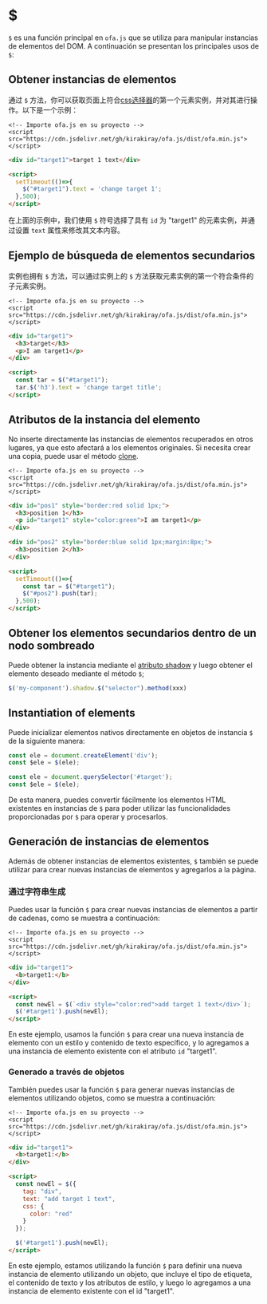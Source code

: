 # $

`$` es una función principal en `ofa.js` que se utiliza para manipular instancias de elementos del DOM. A continuación se presentan los principales usos de `$`:

## Obtener instancias de elementos

通过 `$` 方法，你可以获取页面上符合[css选择器](https://developer.mozilla.org/en-US/docs/Web/CSS/CSS_selectors)的第一个元素实例，并对其进行操作。以下是一个示例：

<html-viewer>

```
<!-- Importe ofa.js en su proyecto -->
<script src="https://cdn.jsdelivr.net/gh/kirakiray/ofa.js/dist/ofa.min.js"></script>
```

```html
<div id="target1">target 1 text</div>

<script>
  setTimeout(()=>{
    $("#target1").text = 'change target 1';
  },500);
</script>
```

</html-viewer>

在上面的示例中，我们使用 `$` 符号选择了具有 `id` 为 "target1" 的元素实例，并通过设置 `text` 属性来修改其文本内容。

## Ejemplo de búsqueda de elementos secundarios

实例也拥有 `$` 方法，可以通过实例上的 `$` 方法获取元素实例的第一个符合条件的子元素实例。

<html-viewer>

```
<!-- Importe ofa.js en su proyecto -->
<script src="https://cdn.jsdelivr.net/gh/kirakiray/ofa.js/dist/ofa.min.js"></script>
```

```html
<div id="target1">
  <h3>target</h3>
  <p>I am target1</p>
</div>

<script>
  const tar = $("#target1");
  tar.$('h3').text = 'change target title';
</script>
```

</html-viewer>

## Atributos de la instancia del elemento

No inserte directamente las instancias de elementos recuperados en otros lugares, ya que esto afectará a los elementos originales. Si necesita crear una copia, puede usar el método [clone](./clone.md).

<html-viewer>

```
<!-- Importe ofa.js en su proyecto -->
<script src="https://cdn.jsdelivr.net/gh/kirakiray/ofa.js/dist/ofa.min.js"></script>
```

```html
<div id="pos1" style="border:red solid 1px;">
  <h3>position 1</h3>
  <p id="target1" style="color:green">I am target1</p>
</div>

<div id="pos2" style="border:blue solid 1px;margin:8px;">
  <h3>position 2</h3>
</div>

<script>
  setTimeout(()=>{
    const tar = $("#target1");
    $("#pos2").push(tar);
  },500);
</script>
```

</html-viewer>

## Obtener los elementos secundarios dentro de un nodo sombreado

Puede obtener la instancia mediante el [atributo shadow](./shadow.md) y luego obtener el elemento deseado mediante el método `$`;

```javascript
$('my-component').shadow.$("selector").method(xxx)
```
## Instantiation of elements

Puede inicializar elementos nativos directamente en objetos de instancia `$` de la siguiente manera:

```javascript
const ele = document.createElement('div');
const $ele = $(ele);
```

```javascript
const ele = document.querySelector('#target');
const $ele = $(ele);
```

De esta manera, puedes convertir fácilmente los elementos HTML existentes en instancias de `$` para poder utilizar las funcionalidades proporcionadas por `$` para operar y procesarlos.

## Generación de instancias de elementos

Además de obtener instancias de elementos existentes, `$` también se puede utilizar para crear nuevas instancias de elementos y agregarlos a la página.

### 通过字符串生成

Puedes usar la función `$` para crear nuevas instancias de elementos a partir de cadenas, como se muestra a continuación:

<html-viewer>

```
<!-- Importe ofa.js en su proyecto -->
<script src="https://cdn.jsdelivr.net/gh/kirakiray/ofa.js/dist/ofa.min.js"></script>
```

```html
<div id="target1">
  <b>target1:</b>
</div>

<script>
  const newEl = $(`<div style="color:red">add target 1 text</div>`);
  $('#target1').push(newEl);
</script>
```

</html-viewer>

En este ejemplo, usamos la función `$` para crear una nueva instancia de elemento con un estilo y contenido de texto específico, y lo agregamos a una instancia de elemento existente con el atributo `id` "target1".

### Generado a través de objetos

También puedes usar la función `$` para generar nuevas instancias de elementos utilizando objetos, como se muestra a continuación:

<html-viewer>

```
<!-- Importe ofa.js en su proyecto -->
<script src="https://cdn.jsdelivr.net/gh/kirakiray/ofa.js/dist/ofa.min.js"></script>
```

```html
<div id="target1">
  <b>target1:</b>
</div>

<script>
  const newEl = $({
    tag: "div",
    text: "add target 1 text",
    css: {
      color: "red"
    }
  });

  $('#target1').push(newEl);
</script>
```

</html-viewer>

En este ejemplo, estamos utilizando la función `$` para definir una nueva instancia de elemento utilizando un objeto, que incluye el tipo de etiqueta, el contenido de texto y los atributos de estilo, y luego lo agregamos a una instancia de elemento existente con el id "target1".